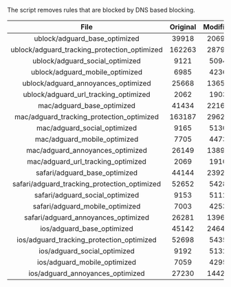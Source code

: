 The script removes rules that are blocked by DNS based blocking.


| File | Original | Modified |
|:----:|:-----:|:-----:|
| ublock/adguard_base_optimized | 39918 | 20699 |
| ublock/adguard_tracking_protection_optimized | 162263 | 28794 |
| ublock/adguard_social_optimized | 9121 | 5094 |
| ublock/adguard_mobile_optimized | 6985 | 4236 |
| ublock/adguard_annoyances_optimized | 25668 | 13653 |
| ublock/adguard_url_tracking_optimized | 2062 | 1903 |
| mac/adguard_base_optimized | 41434 | 22160 |
| mac/adguard_tracking_protection_optimized | 163187 | 29626 |
| mac/adguard_social_optimized | 9165 | 5130 |
| mac/adguard_mobile_optimized | 7705 | 4473 |
| mac/adguard_annoyances_optimized | 26149 | 13892 |
| mac/adguard_url_tracking_optimized | 2069 | 1910 |
| safari/adguard_base_optimized | 44144 | 23923 |
| safari/adguard_tracking_protection_optimized | 52652 | 5428 |
| safari/adguard_social_optimized | 9153 | 5112 |
| safari/adguard_mobile_optimized | 7003 | 4253 |
| safari/adguard_annoyances_optimized | 26281 | 13968 |
| ios/adguard_base_optimized | 45142 | 24646 |
| ios/adguard_tracking_protection_optimized | 52698 | 5435 |
| ios/adguard_social_optimized | 9192 | 5132 |
| ios/adguard_mobile_optimized | 7059 | 4295 |
| ios/adguard_annoyances_optimized | 27230 | 14420 |